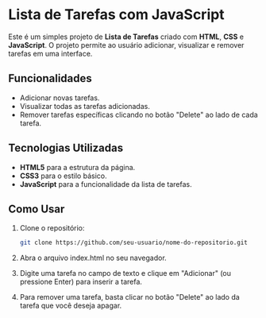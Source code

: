 # Lista de Tarefas com JavaScript

Este é um simples projeto de **Lista de Tarefas** criado com **HTML**, **CSS** e **JavaScript**. O projeto permite ao usuário adicionar, visualizar e remover tarefas em uma interface.

## Funcionalidades

- Adicionar novas tarefas.
- Visualizar todas as tarefas adicionadas.
- Remover tarefas específicas clicando no botão "Delete" ao lado de cada tarefa.

## Tecnologias Utilizadas

- **HTML5** para a estrutura da página.
- **CSS3** para o estilo básico.
- **JavaScript** para a funcionalidade da lista de tarefas.

## Como Usar

1. Clone o repositório:
   ```bash
   git clone https://github.com/seu-usuario/nome-do-repositorio.git
   ```
2. Abra o arquivo index.html no seu navegador.

3. Digite uma tarefa no campo de texto e clique em "Adicionar" (ou pressione Enter) para inserir a tarefa.

4. Para remover uma tarefa, basta clicar no botão "Delete" ao lado da tarefa que você deseja apagar.
